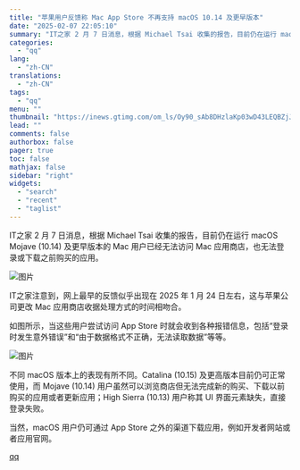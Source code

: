 ```yaml
---
title: "苹果用户反馈称 Mac App Store 不再支持 macOS 10.14 及更早版本"
date: "2025-02-07 22:05:10"
summary: "IT之家 2 月 7 日消息，根据 Michael Tsai 收集的报告，目前仍在运行 macOS ..."
categories:
  - "qq"
lang:
  - "zh-CN"
translations:
  - "zh-CN"
tags:
  - "qq"
menu: ""
thumbnail: "https://inews.gtimg.com/om_ls/Oy90_sAb8DHzlaKp03wD43LEQBZjJpUo4BL4G3GHBMcW0AA_640360/0"
lead: ""
comments: false
authorbox: false
pager: true
toc: false
mathjax: false
sidebar: "right"
widgets:
  - "search"
  - "recent"
  - "taglist"
---
```


IT之家 2 月 7 日消息，根据 Michael Tsai 收集的报告，目前仍在运行 macOS Mojave (10.14) 及更早版本的 Mac 用户已经无法访问 Mac 应用商店，也无法登录或下载之前购买的应用。

![图片](https://inews.gtimg.com/om_bt/OJcGes831YNXt2eJdtcqRsz8QS29Itqx9leF18LkHasTYAA/641)

IT之家注意到，网上最早的反馈似乎出现在 2025 年 1 月 24 日左右，这与苹果公司更改 Mac 应用商店收据处理方式的时间相吻合。

如图所示，当这些用户尝试访问 App Store 时就会收到各种报错信息，包括“登录时发生意外错误”和“由于数据格式不正确，无法读取数据”等等。

![图片](https://inews.gtimg.com/om_bt/OGhN-iFXbODkpN0OkAiytKxmOZZqa8JxgLLKzv9g112UkAA/641)

不同 macOS 版本上的表现有所不同。Catalina (10.15) 及更高版本目前仍可正常使用，而 Mojave (10.14) 用户虽然可以浏览商店但无法完成新的购买、下载以前购买的应用或者更新应用；High Sierra (10.13) 用户称其 UI 界面元素缺失，直接登录失败。

当然，macOS 用户仍可通过 App Store 之外的渠道下载应用，例如开发者网站或者应用官网。

[qq](https://new.qq.com/rain/a/20250207A092GX00)
